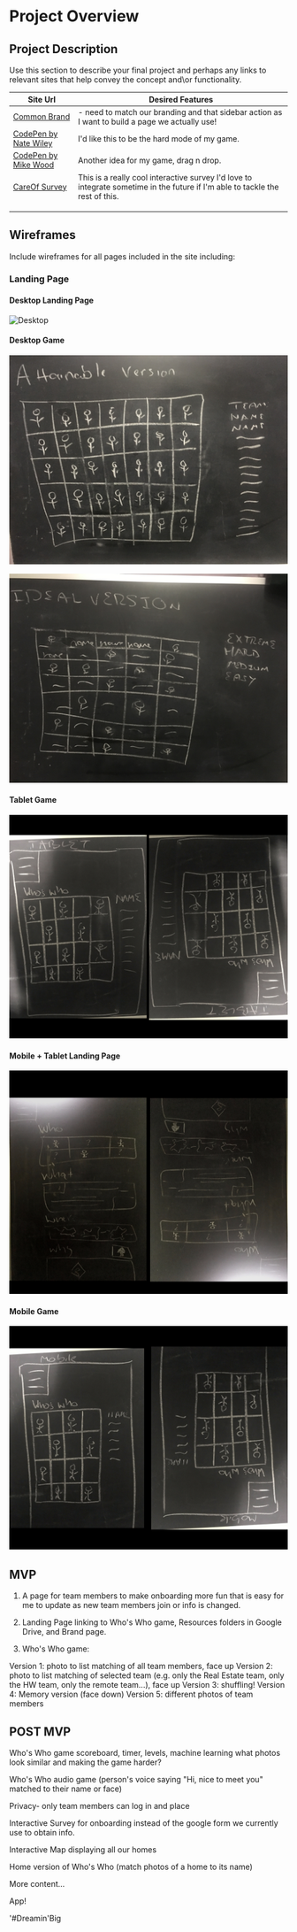 # Project Overview

## Project Description

Use this section to describe your final project and perhaps any links to relevant sites that help convey the concept and\or functionality.

| Site Url        | Desired Features           | 
| ------------- |-------------| 
| [Common Brand](brand.common.com)| - need to match our branding and that sidebar action as I want to build a page we actually use!|  
| [CodePen by Nate Wiley](https://codepen.io/Hadsterific/pen/boOqvw)| I'd like this to be the hard mode of my game. |   
| [CodePen by Mike Wood](https://codepen.io/petrarque/full/JWapzj/)| Another idea for my game, drag n drop.|   
| [CareOf Survey](https://takecareof.com/survey/new?question=first_name) | This is a really cool interactive survey I'd love to integrate sometime in the future if I'm able to tackle the rest of this. |   
|  |   |   
|  |   |   
|  |   |   

## Wireframes

Include wireframes for all pages included in the site including:

### Landing Page

#### Desktop Landing Page
![Desktop](https://github.com/sophrosune/sophrosune.github.io/blob/master/class07/Final_Project/images/desktop11.jpg "Landing Page Desktop")

#### Desktop Game
![DesktopV1](https://github.com/sophrosune/sophrosune.github.io/blob/master/class07/Final_Project/images/desktop1%20v1.jpg "Game Desktop V1")

![DesktopV](https://github.com/sophrosune/sophrosune.github.io/blob/master/class07/Final_Project/images/desktop1%20v2.jpg "Game Desktop V2")


#### Tablet Game

![Tablet](https://github.com/sophrosune/sophrosune.github.io/blob/master/class07/Final_Project/images/tablet22.jpg "Game Tablet")

#### Mobile + Tablet Landing Page

![Mobile Landing Page](https://github.com/sophrosune/sophrosune.github.io/blob/master/class07/Final_Project/images/mobile11.jpg "Mobile Landing Page")

#### Mobile Game

![Mobile Game](https://github.com/sophrosune/sophrosune.github.io/blob/master/class07/Final_Project/images/mobile22.jpg "Mobile Game")

## MVP 

1. A page for team members to make onboarding more fun that is easy for me to update as new team members join or info is changed.

2. Landing Page linking to Who's Who game, Resources folders in Google Drive, and Brand page.

3. Who's Who game:

Version 1: photo to list matching of all team members, face up
Version 2: photo to list matching of selected team (e.g. only the Real Estate team, only the HW team, only the remote team...), face up
Version 3: shuffling!
Version 4: Memory version (face down)
Version 5: different photos of team members

## POST MVP

Who's Who game scoreboard, timer, levels, machine learning what photos look similar and making the game harder?

Who's Who audio game (person's voice saying "Hi, nice to meet you" matched to their name or face)

Privacy- only team members can log in and place

Interactive Survey for onboarding instead of the google form we currently use to obtain info.

Interactive Map displaying all our homes

Home version of Who's Who (match photos of a home to its name)

More content...

App!

'#Dreamin'Big


